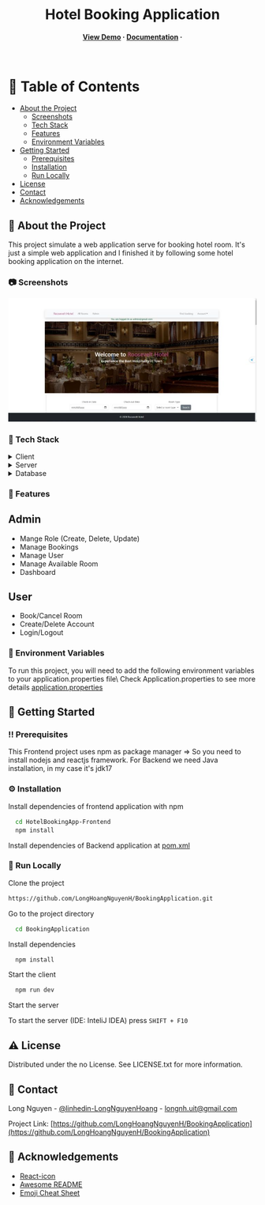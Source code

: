 <div align="center">

  <h1>Hotel Booking Application</h1>
    
<h4>
    <a href="http://hotelbookingapp.s3-website-ap-southeast-2.amazonaws.com/">View Demo</a>
  <span> · </span>
    <a href="https://github.com/LongHoangNguyenH/BookingApplication/blob/main/README.md">Documentation</a>
  <span> · </span>
</div>

<br />

<!-- Table of Contents -->
# :notebook_with_decorative_cover: Table of Contents

- [About the Project](#star2-about-the-project)
  * [Screenshots](#camera-screenshots)
  * [Tech Stack](#space_invader-tech-stack)
  * [Features](#dart-features)
  * [Environment Variables](#key-environment-variables)
- [Getting Started](#toolbox-getting-started)
  * [Prerequisites](#bangbang-prerequisites)
  * [Installation](#gear-installation)
  * [Run Locally](#running-run-locally)
- [License](#warning-license)
- [Contact](#handshake-contact)
- [Acknowledgements](#gem-acknowledgements)

  

<!-- About the Project -->
## :star2: About the Project
This project simulate a web application serve for booking hotel room. It's just a simple web application and I finished it by following some 
hotel booking application on the internet.

<!-- Screenshots -->
### :camera: Screenshots

<div align="center"> 
  <img src="https://github.com/LongHoangNguyenH/BookingApplication/blob/main/screenshot.jpg" alt="screenshot" />
</div>

<!-- TechStack -->
### :space_invader: Tech Stack

<details>
  <summary>Client</summary>
  <ul>
    <li><a href="https://reactjs.org/">React.js</a></li>
  </ul>
</details>

<details>
  <summary>Server</summary>
  <ul>   
    <li><a href="https://spring.io/projects/spring-boot/">Spring Boot</a></li>
    
  </ul>
</details>

<details>
<summary>Database</summary>
  <ul>
    <li><a href="https://www.mysql.com/">Mysql</a></li>
  </ul>
</details>

<!-- Features -->
### :dart: Features
## Admin 
- Mange Role (Create, Delete, Update)
- Manage Bookings
- Manage User
- Manage Available Room
- Dashboard
## User
- Book/Cancel Room
- Create/Delete Account
- Login/Logout


<!-- Env Variables -->
### :key: Environment Variables

To run this project, you will need to add the following environment variables to your application.properties file\\
Check Application.properties to see more details
[application.properties](https://github.com/LongHoangNguyenH/BookingApplication/blob/main/HotelBookingApp-Backend/src/main/resources/application.properties)

<!-- Getting Started -->
## 	:toolbox: Getting Started

<!-- Prerequisites -->
### :bangbang: Prerequisites

This Frontend project uses npm as package manager => So you need to install nodejs and reactjs framework.
For Backend we need Java installation, in my case it's jdk17

<!-- Installation -->
### :gear: Installation

Install dependencies of frontend application with npm

```bash
  cd HotelBookingApp-Frontend
  npm install
```
Install dependencies of Backend application at [pom.xml](https://github.com/LongHoangNguyenH/BookingApplication/blob/main/HotelBookingApp-Backend/pom.xml)

<!-- Run Locally -->
### :running: Run Locally

Clone the project

```bash
https://github.com/LongHoangNguyenH/BookingApplication.git
```

Go to the project directory

```bash
  cd BookingApplication
```

Install dependencies

```bash
  npm install
```

Start the client

```bash
  npm run dev
```

Start the server 

To start the server (IDE: InteliJ IDEA) press `SHIFT + F10`

<!-- License -->
## :warning: License

Distributed under the no License. See LICENSE.txt for more information.


<!-- Contact -->
## :handshake: Contact

Long Nguyen - [@linhedin-LongNguyenHoang](https://www.linkedin.com/in/long-nguyen-hoang-1141b225b/) - longnh.uit@gmail.com

Project Link: [https://github.com/LongHoangNguyenH/BookingApplication](https://github.com/LongHoangNguyenH/BookingApplication) 


<!-- Acknowledgments -->
## :gem: Acknowledgements
 - [React-icon](https://react-icons.github.io/react-icons/)
 - [Awesome README](https://github.com/matiassingers/awesome-readme)
 - [Emoji Cheat Sheet](https://github.com/ikatyang/emoji-cheat-sheet/blob/master/README.md#travel--places)
